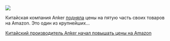 <!--2025-04-12 07:37:33-->
<div class="yb">
  <div class="rss smaller1 habr"><img src="https://habrastorage.org/getpro/habr/upload_files/132/7d3/a46/1327d3a4659c76181d70452a2ca6ff5c.JPG" /><p>Китайская компания Anker <a href="https://www.reuters.com/technology/chinese-electronics-company-anker-starts-raising-prices-amazon-2025-04-11/" rel="noopener noreferrer nofollow">подняла</a> цены на пятую часть своих товаров на Amazon. Это один из крупнейших... <p class="titl"><a href="https://habr.com/ru/news/900178/?utm_source=habrahabr&utm_medium=rss&utm_campaign=900178">Китайский производитель Anker начал повышать цены на Amazon</a></p></div>
</div>
